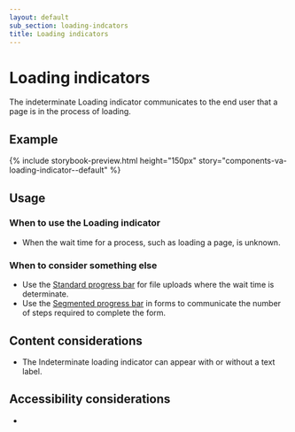 ```yaml
---
layout: default
sub_section: loading-indcators
title: Loading indicators
---
```


# Loading indicators

<div class="va-introtext" markdown="1">
The indeterminate Loading indicator communicates to the end user that a page is in the process of loading.</div>

## Example

{% include storybook-preview.html height="150px" story="components-va-loading-indicator--default" %}

## Usage

### When to use the Loading indicator

* When the wait time for a process, such as loading a page, is unknown. 

### When to consider something else

* Use the [Standard progress bar](https://design.va.gov/components/progress-bars) for file uploads where the wait time is determinate.
* Use the [Segmented progress bar](https://design.va.gov/components/progress-bars) in forms to communicate the number of steps required to complete the form.

## Content considerations

* The Indeterminate loading indicator can appear with or without a text label.

## Accessibility considerations

* 
